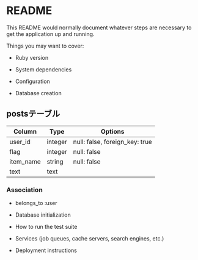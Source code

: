# README

This README would normally document whatever steps are necessary to get the
application up and running.

Things you may want to cover:

* Ruby version

* System dependencies

* Configuration

* Database creation
## postsテーブル

|Column|Type|Options|
|------|----|-------|
|user_id|integer|null: false, foreign_key: true|
|flag|integer|null: false|
|item_name|string|null: false|
|text|text|

### Association
- belongs_to :user


* Database initialization

* How to run the test suite

* Services (job queues, cache servers, search engines, etc.)

* Deployment instructions
